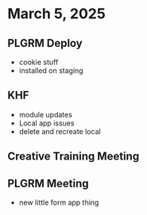 # March 5, 2025

## PLGRM Deploy
- cookie stuff
- installed on staging

## KHF
- module updates
- Local app issues
- delete and recreate local

## Creative Training Meeting

## PLGRM Meeting
- new little form app thing
